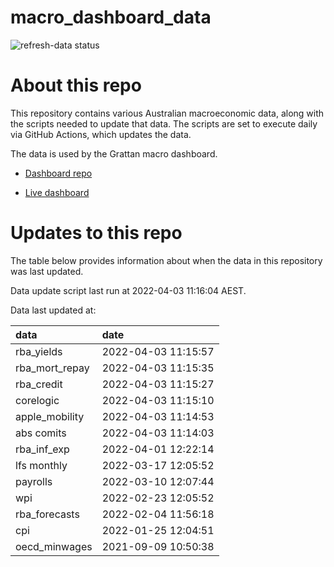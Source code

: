 
<!-- README.md is generated from README.Rmd. Please edit that file -->

# macro\_dashboard\_data

<!-- badges: start -->

![refresh-data
status](https://github.com/grattan/macro_dashboard_data/workflows/refresh-data/badge.svg)

<!-- badges: end -->

# About this repo

This repository contains various Australian macroeconomic data, along
with the scripts needed to update that data. The scripts are set to
execute daily via GitHub Actions, which updates the data.

The data is used by the Grattan macro dashboard.

  - [Dashboard repo](https://github.com/grattan/macrodashboard)

  - [Live dashboard](https://mattcowgill.shinyapps.io/macrodashboard/)

# Updates to this repo

The table below provides information about when the data in this
repository was last updated.

Data update script last run at 2022-04-03 11:16:04 AEST.

Data last updated at:

| data             | date                |
| :--------------- | :------------------ |
| rba\_yields      | 2022-04-03 11:15:57 |
| rba\_mort\_repay | 2022-04-03 11:15:35 |
| rba\_credit      | 2022-04-03 11:15:27 |
| corelogic        | 2022-04-03 11:15:10 |
| apple\_mobility  | 2022-04-03 11:14:53 |
| abs comits       | 2022-04-03 11:14:03 |
| rba\_inf\_exp    | 2022-04-01 12:22:14 |
| lfs monthly      | 2022-03-17 12:05:52 |
| payrolls         | 2022-03-10 12:07:44 |
| wpi              | 2022-02-23 12:05:52 |
| rba\_forecasts   | 2022-02-04 11:56:18 |
| cpi              | 2022-01-25 12:04:51 |
| oecd\_minwages   | 2021-09-09 10:50:38 |
